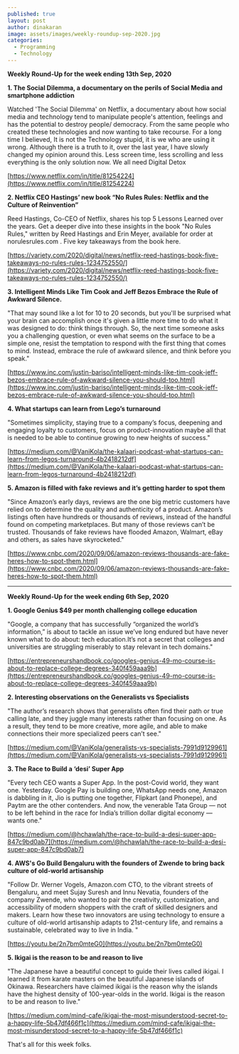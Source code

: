 ```yaml
---
published: true
layout: post
author: dinakaran
image: assets/images/weekly-roundup-sep-2020.jpg
categories:
  - Programming
  - Technology
---
```

**Weekly Round-Up for the week ending 13th Sep, 2020**

**1. The Social Dilemma, a documentary on the perils of Social Media and smartphone addiction** 

Watched 'The Social Dilemma' on Netflix, a documentary about how social media and technology tend to manipulate people's attention, feelings and has the potential to destroy people/ democracy. From the same people who created these technologies and now wanting to take recourse. For a long time I believed, It is not the Technology stupid, it is we who are using it wrong. Although there is a truth to it, over the last year, I have slowly changed my opinion around this. Less screen time, less scrolling and less everything is the only solution now. We all need Digital Detox

[https://www.netflix.com/in/title/81254224](https://www.netflix.com/in/title/81254224)

**2. Netflix CEO Hastings’ new book “No Rules Rules: Netflix and the Culture of Reinvention”**

Reed Hastings, Co-CEO of Netflix, shares his top 5 Lessons Learned over the years. Get a deeper dive into these insights in the book "No Rules Rules," written by Reed Hastings and Erin Meyer, available for order at norulesrules.com . Five key takeaways from the book here. 

[https://variety.com/2020/digital/news/netflix-reed-hastings-book-five-takeaways-no-rules-rules-1234752550/](https://variety.com/2020/digital/news/netflix-reed-hastings-book-five-takeaways-no-rules-rules-1234752550/)

**3.  Intelligent Minds Like Tim Cook and Jeff Bezos Embrace the Rule of Awkward Silence.** 

"That may sound like a lot for 10 to 20 seconds, but you'll be surprised what your brain can accomplish once it's given a little more time to do what it was designed to do: think things through. So, the next time someone asks you a challenging question, or even what seems on the surface to be a simple one, resist the temptation to respond with the first thing that comes to mind.
Instead, embrace the rule of awkward silence, and think before you speak."

[https://www.inc.com/justin-bariso/intelligent-minds-like-tim-cook-jeff-bezos-embrace-rule-of-awkward-silence-you-should-too.html](https://www.inc.com/justin-bariso/intelligent-minds-like-tim-cook-jeff-bezos-embrace-rule-of-awkward-silence-you-should-too.html)

**4. What startups can learn from Lego’s turnaround**

"Sometimes simplicity, staying true to a company’s focus, deepening and engaging loyalty to customers, focus on product-innovation maybe all that is needed to be able to continue growing to new heights of success."

[https://medium.com/@VaniKola/the-kalaari-podcast-what-startups-can-learn-from-legos-turnaround-4b2418212df](https://medium.com/@VaniKola/the-kalaari-podcast-what-startups-can-learn-from-legos-turnaround-4b2418212df)

**5.  Amazon is filled with fake reviews and it’s getting harder to spot them**

"Since Amazon’s early days, reviews are the one big metric customers have relied on to determine the quality and authenticity of a product. Amazon’s listings often have hundreds or thousands of reviews, instead of the handful found on competing marketplaces. But many of those reviews can’t be trusted. Thousands of fake reviews have flooded Amazon, Walmart, eBay and others, as sales have skyrocketed."

[https://www.cnbc.com/2020/09/06/amazon-reviews-thousands-are-fake-heres-how-to-spot-them.html](https://www.cnbc.com/2020/09/06/amazon-reviews-thousands-are-fake-heres-how-to-spot-them.html)

--------------------------------------------------------------------------------------------------

**Weekly Round-Up for the week ending 6th Sep, 2020**


**1. Google Genius $49 per month challenging college  education**

"Google, a company that has successfully “organized the world’s information,” is about to tackle an issue we’ve long endured but have never known what to do about: tech education.It’s not a secret that colleges and universities are struggling miserably to stay relevant in tech domains."

[https://entrepreneurshandbook.co/googles-genius-49-mo-course-is-about-to-replace-college-degrees-340f459aaa9b](https://entrepreneurshandbook.co/googles-genius-49-mo-course-is-about-to-replace-college-degrees-340f459aaa9b)

**2. Interesting observations on the Generalists vs Specialists**

"The author’s research shows that generalists often find their path or true calling late, and they juggle many interests rather than focusing on one. As a result, they tend to be more creative, more agile, and able to make connections their more specialized peers can’t see."

[https://medium.com/@VaniKola/generalists-vs-specialists-7991d9129961](https://medium.com/@VaniKola/generalists-vs-specialists-7991d9129961)

**3. The Race to Build a ‘desi’ Super App**

"Every tech CEO wants a Super App. In the post-Covid world, they want one. Yesterday. Google Pay is building one, WhatsApp needs one, Amazon is dabbling in it, Jio is putting one together, Flipkart (and Phonepe), and Paytm are the other contenders. And now, the venerable Tata Group — not to be left behind in the race for India’s trillion dollar digital economy — wants one."

[https://medium.com/@hchawlah/the-race-to-build-a-desi-super-app-847c9bd0ab7](https://medium.com/@hchawlah/the-race-to-build-a-desi-super-app-847c9bd0ab7)

**4. AWS's Go Build Bengaluru with the founders of Zwende to bring back culture of old-world artisanship**

"Follow Dr. Werner Vogels, Amazon.com CTO, to the vibrant streets of Bengaluru, and meet Sujay Suresh and Innu Nevatia, founders of the company Zwende, who wanted to pair the creativity, customization, and accessibility of modern shoppers with the craft of skilled designers and makers. Learn how these two innovators are using technology to ensure a culture of old-world artisanship adapts to 21st-century life, and remains a sustainable, celebrated way to live in India. "

[https://youtu.be/2n7bm0mteG0](https://youtu.be/2n7bm0mteG0)

**5. Ikigai is the reason to be and reason to live**

"The Japanese have a beautiful concept to guide their lives called ikigai. I learned it from karate masters on the beautiful Japanese islands of Okinawa. Researchers have claimed ikigai is the reason why the islands have the highest density of 100-year-olds in the world.
Ikigai is the reason to be and reason to live."

[https://medium.com/mind-cafe/ikigai-the-most-misunderstood-secret-to-a-happy-life-5b47df466f1c](https://medium.com/mind-cafe/ikigai-the-most-misunderstood-secret-to-a-happy-life-5b47df466f1c)

That's all for this week folks.
